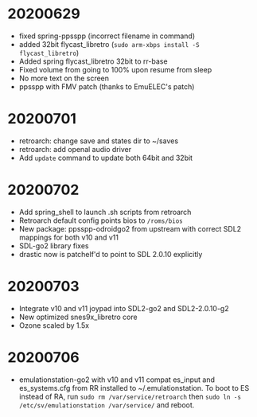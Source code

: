 # 20200629

- fixed spring-ppsspp (incorrect filename in command)
- added 32bit flycast_libretro (`sudo arm-xbps install -S flycast_libretro`)
- Added spring flycast_libretro 32bit to rr-base
- Fixed volume from going to 100% upon resume from sleep
- No more text on the screen
- ppsspp with FMV patch (thanks to EmuELEC's patch)

# 20200701

- retroarch: change save and states dir to ~/saves
- retroarch: add openal audio driver
- Add `update` command to update both 64bit and 32bit

# 20200702

- Add spring_shell to launch .sh scripts from retroarch
- Retroarch default config points bios to `/roms/bios`
- New package: ppsspp-odroidgo2 from upstream with correct SDL2 mappings for both v10 and v11
- SDL-go2 library fixes
- drastic now is patchelf'd to point to SDL 2.0.10 explicitly

# 20200703

- Integrate v10 and v11 joypad into SDL2-go2 and SDL2-2.0.10-g2
- New optimized snes9x_libretro core
- Ozone scaled by 1.5x

# 20200706

- emulationstation-go2 with v10 and v11 compat es_input and es_systems.cfg from RR installed
  to ~/.emulationstation. To boot to ES instead of RA, run `sudo rm /var/service/retroarch`
  then `sudo ln -s /etc/sv/emulationstation /var/service/` and reboot.
